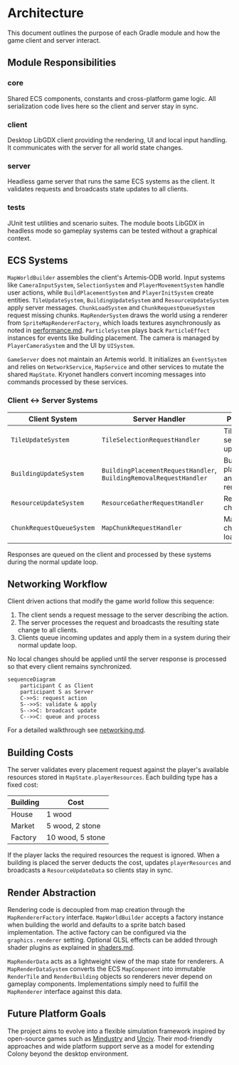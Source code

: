 # Architecture

This document outlines the purpose of each Gradle module and how the game client and server interact.

## Module Responsibilities

### core
Shared ECS components, constants and cross-platform game logic. All serialization code lives here so the
client and server stay in sync.

### client
Desktop LibGDX client providing the rendering, UI and local input handling. It communicates with the server
for all world state changes.

### server
Headless game server that runs the same ECS systems as the client. It validates requests and broadcasts
state updates to all clients.

### tests
JUnit test utilities and scenario suites. The module boots LibGDX in headless mode so gameplay systems can be
tested without a graphical context.

## ECS Systems

`MapWorldBuilder` assembles the client's Artemis‑ODB world. Input systems like
`CameraInputSystem`, `SelectionSystem` and `PlayerMovementSystem` handle user
actions, while `BuildPlacementSystem` and `PlayerInitSystem` create entities.
`TileUpdateSystem`, `BuildingUpdateSystem` and `ResourceUpdateSystem` apply
server messages. `ChunkLoadSystem` and `ChunkRequestQueueSystem` request missing
chunks. `MapRenderSystem` draws the world using a renderer from
`SpriteMapRendererFactory`, which loads textures asynchronously as noted in
[performance.md](performance.md#asynchronous-renderer-loading). `ParticleSystem`
plays back `ParticleEffect` instances for events like building placement. The
camera is managed by `PlayerCameraSystem` and the UI by `UISystem`.

`GameServer` does not maintain an Artemis world. It initializes an
`EventSystem` and relies on `NetworkService`, `MapService` and other services to
mutate the shared `MapState`. Kryonet handlers convert incoming messages into
commands processed by these services.

### Client ↔ Server Systems

| Client System | Server Handler | Purpose |
|---------------|---------------|---------|
| `TileUpdateSystem` | `TileSelectionRequestHandler` | Tile selection updates |
| `BuildingUpdateSystem` | `BuildingPlacementRequestHandler`, `BuildingRemovalRequestHandler` | Building placement and removal |
| `ResourceUpdateSystem` | `ResourceGatherRequestHandler` | Resource changes |
| `ChunkRequestQueueSystem` | `MapChunkRequestHandler` | Map chunk loading |

Responses are queued on the client and processed by these systems during the
normal update loop.

## Networking Workflow
Client driven actions that modify the game world follow this sequence:

1. The client sends a request message to the server describing the action.
2. The server processes the request and broadcasts the resulting state change to all clients.
3. Clients queue incoming updates and apply them in a system during their normal update loop.

No local changes should be applied until the server response is processed so that every client remains
synchronized.

```mermaid
sequenceDiagram
    participant C as Client
    participant S as Server
    C->>S: request action
    S-->>S: validate & apply
    S-->>C: broadcast update
    C-->>C: queue and process
```

For a detailed walkthrough see [networking.md](networking.md).

## Building Costs

The server validates every placement request against the player's available
resources stored in `MapState.playerResources`. Each building type has a fixed
cost:

| Building | Cost |
|----------|------|
| House    | 1 wood |
| Market   | 5 wood, 2 stone |
| Factory  | 10 wood, 5 stone |

If the player lacks the required resources the request is ignored. When a
building is placed the server deducts the cost, updates `playerResources` and
broadcasts a `ResourceUpdateData` so clients stay in sync.

## Render Abstraction

Rendering code is decoupled from map creation through the `MapRendererFactory`
interface. `MapWorldBuilder` accepts a factory instance when building the world
and defaults to a sprite batch based implementation. The active factory can be
configured via the `graphics.renderer` setting.
Optional GLSL effects can be added through shader plugins as explained in
[shaders.md](shaders.md).

`MapRenderData` acts as a lightweight view of the map state for renderers. A
`MapRenderDataSystem` converts the ECS `MapComponent` into immutable
`RenderTile` and `RenderBuilding` objects so renderers never depend on gameplay
components. Implementations simply need to fulfill the `MapRenderer` interface
against this data.

## Future Platform Goals
The project aims to evolve into a flexible simulation framework inspired by open-source games such as
[Mindustry](https://github.com/Anuken/Mindustry) and
[Unciv](https://github.com/yairm210/Unciv). Their mod-friendly approaches and wide platform support serve as
a model for extending Colony beyond the desktop environment.
